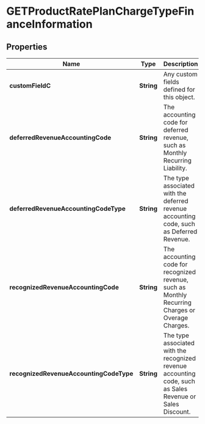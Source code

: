 
# GETProductRatePlanChargeTypeFinanceInformation

## Properties
Name | Type | Description | Notes
------------ | ------------- | ------------- | -------------
**customFieldC** | **String** | Any custom fields defined for this object.  |  [optional]
**deferredRevenueAccountingCode** | **String** | The accounting code for deferred revenue, such as Monthly Recurring Liability.   |  [optional]
**deferredRevenueAccountingCodeType** | **String** | The type associated with the deferred revenue accounting code, such as Deferred Revenue.   |  [optional]
**recognizedRevenueAccountingCode** | **String** | The accounting code for recognized revenue, such as Monthly Recurring Charges or Overage Charges.   |  [optional]
**recognizedRevenueAccountingCodeType** | **String** | The type associated with the recognized revenue accounting code, such as Sales Revenue or Sales Discount.   |  [optional]



